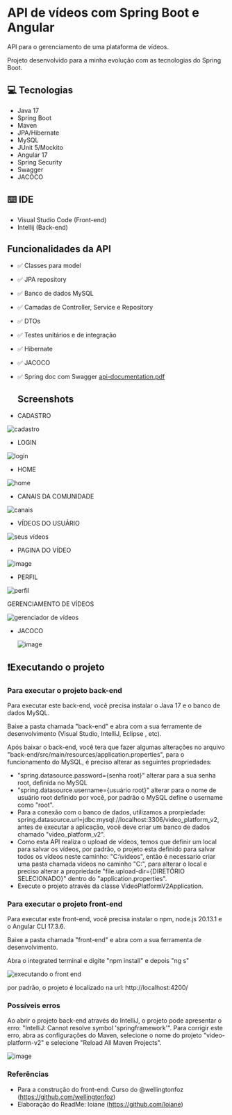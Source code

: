 # API de vídeos com Spring Boot e Angular

API para o gerenciamento de uma plataforma de vídeos.

Projeto desenvolvido para a minha evolução com as tecnologias do Spring Boot.

## 💻 Tecnologias

- Java 17
- Spring Boot
- Maven
- JPA/Hibernate
- MySQL
- JUnit 5/Mockito
- Angular 17
- Spring Security
- Swagger
- JACOCO

## ⌨️ IDE

- Visual Studio Code (Front-end)
- Intellij (Back-end)

## Funcionalidades da API

- ✅ Classes para model
- ✅ JPA repository
- ✅ Banco de dados MySQL
- ✅ Camadas de Controller, Service e Repository
- ✅ DTOs
- ✅ Testes unitários e de integração 
- ✅ Hibernate
- ✅ JACOCO
- ✅ Spring doc com Swagger [api-documentation.pdf](https://github.com/user-attachments/files/17576625/api-documentation.pdf)

  ## Screenshots

- CADASTRO

![cadastro](https://github.com/user-attachments/assets/34a92b4b-8066-462a-8dbb-18bfeac7a2b0)


- LOGIN

![login](https://github.com/user-attachments/assets/b4bd5591-ec63-4867-8af1-7fc499407f1c)

- HOME
  
![home](https://github.com/user-attachments/assets/c02fc9de-30ae-437d-8cda-b9b3a2871980)


- CANAIS DA COMUNIDADE

![canais](https://github.com/user-attachments/assets/b50eb93b-c376-4cac-87c5-1c3b95328063)

- VÍDEOS DO USUÁRIO
  
![seus vídeos](https://github.com/user-attachments/assets/c344748c-63d6-4140-aa32-200d0cc6ec64)

- PAGINA DO VÍDEO
  
 ![image](https://github.com/user-attachments/assets/11fba9f4-948a-47d3-a6ab-0ca13ac680db)

- PERFIL
  
![perfil](https://github.com/user-attachments/assets/deefe46d-c6ed-4dfc-9adb-e58a2da9d600)

GERENCIAMENTO DE VÍDEOS

![gerenciador de vídeos](https://github.com/user-attachments/assets/fc809a5c-fca0-4d55-bd30-37767a75d91e)

- JACOCO
  
  ![image](https://github.com/user-attachments/assets/e43667a1-419e-4d85-a9d0-8fe96c91ec14)

## ❗️Executando o projeto

### Para executar o projeto back-end

Para executar este back-end, você precisa instalar o Java 17 e o banco de dados MySQL.

Baixe a pasta chamada "back-end" e abra com a sua ferramente de desenvolvimento (Visual Studio, IntelliJ, Eclipse , etc).

Após baixar o back-end, você tera que fazer algumas alterações no arquivo "back-end/src/main/resources/application.properties", para o funcionamento do MySQL, é preciso alterar as seguintes propriedades:
- "spring.datasource.password={senha root}" alterar para a sua senha root, definida no MySQL
- "spring.datasource.username={usuário root}" alterar para o nome de usuário root definido por você, por padrão o MySQL define o username como "root".
- Para a conexão com o banco de dados, utilizamos a prorpiedade: spring.datasource.url=jdbc:mysql://localhost:3306/video_platform_v2, antes de executar a aplicação, você deve criar um banco de dados chamado "video_platform_v2".
- Como esta API realiza o upload de vídeos, temos que definir um local para salvar os vídeos, por padrão, o projeto esta definido para salvar todos os vídeos neste caminho: "C:\videos", então é necessario criar uma pasta chamada vídeos no caminho "C:\", para alterar o local e preciso alterar a propriedade "file.upload-dir={DIRETÓRIO SELECIONADO}" dentro do "application.properties".
- Execute o projeto através da classe VideoPlatformV2Application.

### Para executar o projeto front-end

Para executar este front-end, você precisa instalar o npm, node.js 20.13.1 e o Angular CLI 17.3.6.

Baixe a pasta chamada "front-end" e abra com a sua ferramenta de desenvolvimento.

Abra o integrated terminal e digite "npm install" e depois "ng s" 

![executando o front end](https://github.com/user-attachments/assets/f0b6bfac-b2b3-4183-8cd0-6d07c54da9d9)

por padrão, o projeto é localizado na url: http://localhost:4200/

### Possíveis erros

Ao abrir o projeto back-end através do IntelliJ, o projeto pode apresentar o erro: "IntelliJ: Cannot resolve symbol 'springframework'".
Para corrigir este erro, abra as configurações do Maven, selecione o nome do projeto "video-platform-v2" e selecione "Reload All Maven Projects".

![image](https://github.com/user-attachments/assets/81a69512-0a4c-489c-a3fc-99d691a06a82)


### Referências

- Para a construção do front-end: Curso do @wellingtonfoz (https://github.com/wellingtonfoz)
- Elaboração do ReadMe: loiane (https://github.com/loiane)

